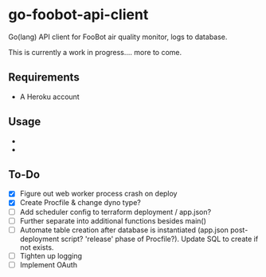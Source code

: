 # go-foobot-api-client
Go(lang) API client for FooBot air quality monitor, logs to database. 

This is currently a work in progress.... more to come.

## Requirements

- A Heroku account

## Usage

- 
-


## To-Do

 - [x] Figure out web worker process crash on deploy 
 - [x] Create Procfile & change dyno type?
 - [ ] Add scheduler config to terraform deployment / app.json?
 - [ ] Further separate into additional functions besides main()
 - [ ] Automate table creation after database is instantiated (app.json post-deployment script? 'release' phase of Procfile?). Update SQL to create if not exists.
 - [ ] Tighten up logging
 - [ ] Implement OAuth
